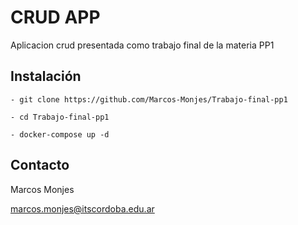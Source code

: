 # CRUD APP

Aplicacion crud presentada como trabajo final de la materia PP1

## Instalación
``` 
- git clone https://github.com/Marcos-Monjes/Trabajo-final-pp1

- cd Trabajo-final-pp1

- docker-compose up -d
```

## Contacto

Marcos Monjes

marcos.monjes@itscordoba.edu.ar
